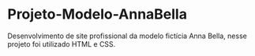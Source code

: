 # Projeto-Modelo-AnnaBella
Desenvolvimento de site profissional da modelo fictícia Anna Bella, nesse projeto foi utilizado HTML e CSS.
